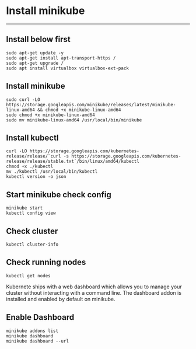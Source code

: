 
# Install minikube
------------------

## Install below first
```console
sudo apt-get update -y 
sudo apt-get install apt-transport-https /
sudo apt-get upgrade /
sudo apt install virtualbox virtualbox-ext-pack
```


## Install minikube
```console
sudo curl -LO https://storage.googleapis.com/minikube/releases/latest/minikube-linux-amd64 && chmod +x minikube-linux-amd64
sudo chmod +x minikube-linux-amd64
sudo mv minikube-linux-amd64 /usr/local/bin/minikube
``` 

## Install kubectl
```console
curl -LO https://storage.googleapis.com/kubernetes-release/release/`curl -s https://storage.googleapis.com/kubernetes-release/release/stable.txt`/bin/linux/amd64/kubectl
chmod +x ./kubectl
mv ./kubectl /usr/local/bin/kubectl
kubectl version -o json 
 ```

## Start minikube check config
```console
minikube start
kubectl config view
```
## Check cluster
```console
kubectl cluster-info
```

## Check running nodes
```console
kubectl get nodes
```

Kubernete ships with a web dashboard which allows you to manage your cluster without interacting with a command line. The dashboard addon is installed and enabled by default on minikube.

## Enable Dashboard

```console
minikube addons list
minikube dashboard
minikube dashboard --url
```

